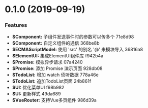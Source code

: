 # 0.1.0 (2019-09-19)


### Features

* **$Component:** 子组件发送事件时的参数可以传多个 71e8d98
* **$Component:** 自定义组件的通信 368be8b
* **$ECMAScriptModel:** 使用 'src' 的别名 '@' 来模块导入 36816a8
* **$ElementUI:** 集成ElementUI组件库 f942b4a
* **$Promise:** 模拟异步请求 07a4240
* **$Promise:** 添加 Promise 演示页面 928db08
* **$TodoList:** 增加 watch 侦听数据 778a46e
* **$TodoList:** 追加TodoList页面 24b861f
* **$UI:** 优化菜单UI f98b982
* **$UI:** 更新样式 49da689
* **$VueRouter:** 支持Vue多页组件 986d39a



